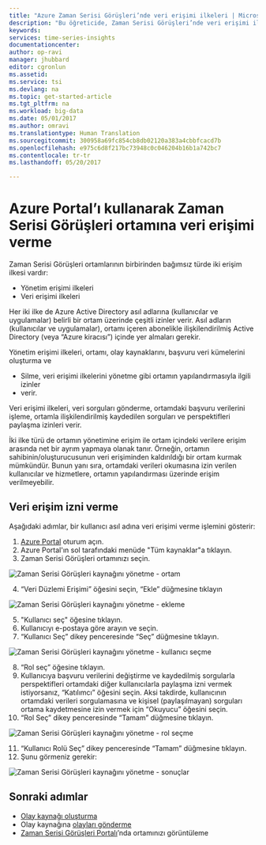 ```yaml
---
title: "Azure Zaman Serisi Görüşleri’nde veri erişimi ilkeleri | Microsoft Docs"
description: "Bu öğreticide, Zaman Serisi Görüşleri’nde veri erişimi ilkelerini yönetmeyi öğreneceksiniz"
keywords: 
services: time-series-insights
documentationcenter: 
author: op-ravi
manager: jhubbard
editor: cgronlun
ms.assetid: 
ms.service: tsi
ms.devlang: na
ms.topic: get-started-article
ms.tgt_pltfrm: na
ms.workload: big-data
ms.date: 05/01/2017
ms.author: omravi
ms.translationtype: Human Translation
ms.sourcegitcommit: 300958a69fc854cb8db02120a383a4cbbfcacd7b
ms.openlocfilehash: e975c6d8f217bc73948c0c046204b16b1a742bc7
ms.contentlocale: tr-tr
ms.lasthandoff: 05/20/2017

---
```


# <a name="grant-data-access-to-a-time-series-insights-environment-using-azure-portal"></a>Azure Portal’ı kullanarak Zaman Serisi Görüşleri ortamına veri erişimi verme

Zaman Serisi Görüşleri ortamlarının birbirinden bağımsız türde iki erişim ilkesi vardır:

* Yönetim erişimi ilkeleri
* Veri erişimi ilkeleri

Her iki ilke de Azure Active Directory asıl adlarına (kullanıcılar ve uygulamalar) belirli bir ortam üzerinde çeşitli izinler verir. Asıl adların (kullanıcılar ve uygulamalar), ortamı içeren abonelikle ilişkilendirilmiş Active Directory (veya “Azure kiracısı”) içinde yer almaları gerekir.

Yönetim erişimi ilkeleri, ortamı, olay kaynaklarını, başvuru veri kümelerini oluşturma ve
*   Silme, veri erişimi ilkelerini yönetme gibi ortamın yapılandırmasıyla ilgili izinler
*   verir.

Veri erişimi ilkeleri, veri sorguları gönderme, ortamdaki başvuru verilerini işleme, ortamla ilişkilendirilmiş kaydedilen sorguları ve perspektifleri paylaşma izinleri verir.

İki ilke türü de ortamın yönetimine erişim ile ortam içindeki verilere erişim arasında net bir ayrım yapmaya olanak tanır. Örneğin, ortamın sahibinin/oluşturucusunun veri erişiminden kaldırıldığı bir ortam kurmak mümkündür. Bunun yanı sıra, ortamdaki verileri okumasına izin verilen kullanıcılar ve hizmetlere, ortamın yapılandırması üzerinde erişim verilmeyebilir.

## <a name="grant-data-access"></a>Veri erişim izni verme
Aşağıdaki adımlar, bir kullanıcı asıl adına veri erişimi verme işlemini gösterir:

1.  [Azure Portal](https://portal.azure.com) oturum açın.
2.  Azure Portal'ın sol tarafındaki menüde "Tüm kaynaklar"a tıklayın.
3.  Zaman Serisi Görüşleri ortamınızı seçin.

  ![Zaman Serisi Görüşleri kaynağını yönetme - ortam](media/data-access/getstarted-grant-data-access1.png)

4.  “Veri Düzlemi Erişimi” öğesini seçin, “Ekle” düğmesine tıklayın

  ![Zaman Serisi Görüşleri kaynağını yönetme - ekleme](media/data-access/getstarted-grant-data-access2.png)

5.  "Kullanıcı seç" öğesine tıklayın.
6.  Kullanıcıyı e-postaya göre arayın ve seçin.
7.  “Kullanıcı Seç” dikey penceresinde “Seç” düğmesine tıklayın.

  ![Zaman Serisi Görüşleri kaynağını yönetme - kullanıcı seçme](media/data-access/getstarted-grant-data-access3.png)

8.  “Rol seç” öğesine tıklayın.
9.  Kullanıcıya başvuru verilerini değiştirme ve kaydedilmiş sorgularla perspektifleri ortamdaki diğer kullanıcılarla paylaşma izni vermek istiyorsanız, “Katılımcı” öğesini seçin. Aksi takdirde, kullanıcının ortamdaki verileri sorgulamasına ve kişisel (paylaşılmayan) sorguları ortama kaydetmesine izin vermek için “Okuyucu” öğesini seçin.
10. “Rol Seç” dikey penceresinde “Tamam” düğmesine tıklayın.

  ![Zaman Serisi Görüşleri kaynağını yönetme - rol seçme](media/data-access/getstarted-grant-data-access4.png)

11. “Kullanıcı Rolü Seç” dikey penceresinde “Tamam” düğmesine tıklayın.
12. Şunu görmeniz gerekir:

  ![Zaman Serisi Görüşleri kaynağını yönetme - sonuçlar](media/data-access/getstarted-grant-data-access5.png)

## <a name="next-steps"></a>Sonraki adımlar

* [Olay kaynağı oluşturma](time-series-insights-add-event-source.md)
* Olay kaynağına [olayları gönderme](time-series-insights-send-events.md)
* [Zaman Serisi Görüşleri Portalı](https://insights.timeseries.azure.com)’nda ortamınızı görüntüleme


